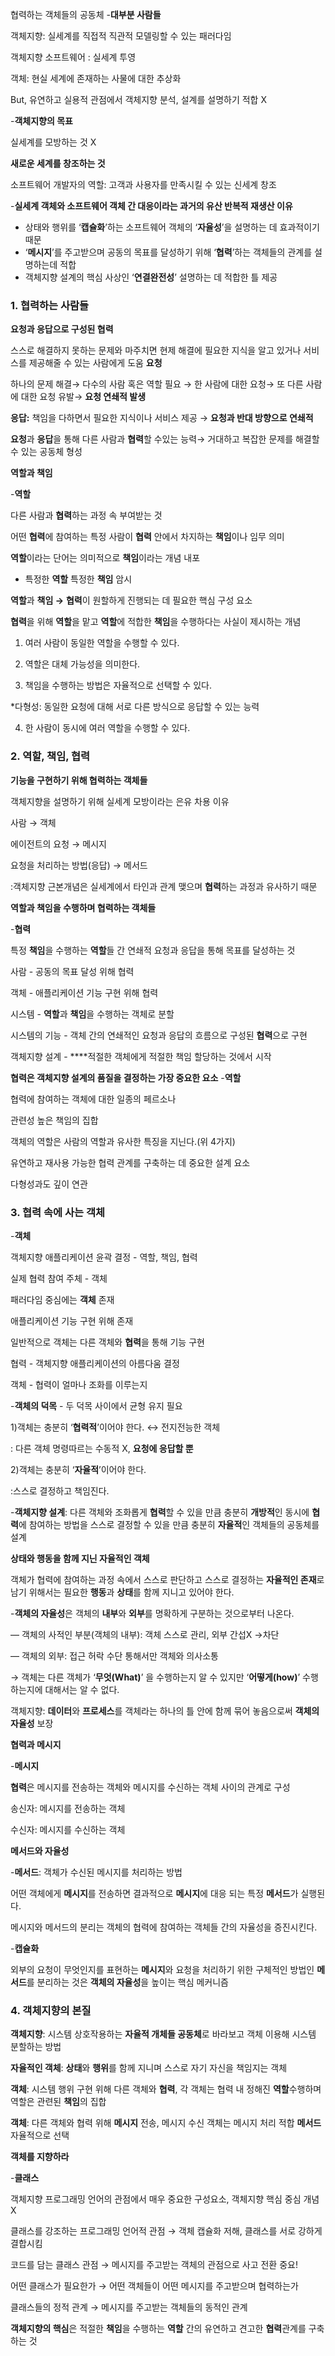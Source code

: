 협력하는 객체들의 공동체
-**대부분 사람들** 

객체지향: 실세계를 직접적 직관적 모델링할 수 있는 패러다임

객체지향 소프트웨어 : 실세계 투영

객체: 현실 세계에 존재하는 사물에 대한 추상화

But, 유연하고 실용적 관점에서 객체지향 분석, 설계를 설명하기 적합 X



-**객체지향의 목표**

실세계를 모방하는 것 X

**새로운 세계를 창조하는 것**

소프트웨어 개발자의 역할: 고객과 사용자를 만족시킬 수 있는 신세계 창조

-**실세계 객체와 소프트웨어 객체 간 대응이라는 과거의 유산 반복적 재생산 이유**

- 상태와 행위를 ‘**캡슐화**’하는 소프트웨어 객체의 ‘**자율성**’을 설명하는 데 효과적이기 때문
- ‘**메시지**’를 주고받으며 공동의 목표를 달성하기 위해 ‘**협력**’하는 객체들의 관계를 설명하는데 적합
- 객체지향 설계의 핵심 사상인 ‘**연결완전성**’ 설명하는 데 적합한 틀 제공


### 1. **협력하는 사람들**

**요청과 응답으로 구성된 협력**

스스로 해결하지 못하는 문제와 마주치면 현제 해결에 필요한 지식을 알고 있거나 서비스를 제공해줄 수 있는 사람에게 도움 **요청**

하나의 문제 해결→ 다수의 사람 혹은 역할 필요 → 한 사람에 대한 요청→ 또 다른 사람에 대한 요청 유발→ **요청 연쇄적 발생**

**응답:** 책임을 다하면서 필요한 지식이나 서비스 제공 → **요청과 반대 방향으로 연쇄적**

**요청**과 **응답**을 통해 다른 사람과 **협력**할 수있는 능력→ 거대하고 복잡한 문제를 해결할 수 있는 공동체 형성



**역할과 책임**

-**역할** 

다른 사람과 **협력**하는 과정 속 부여받는 것

어떤 **협력**에 참여하는 특정 사람이 **협력** 안에서 차지하는 **책임**이나 임무 의미

**역할**이라는 단어는 의미적으로 **책임**이라는 개념 내포

- 특정한 **역할** 특정한 **책임** 암시

**역할**과 **책임 →** **협력**이 원할하게 진행되는 데 필요한 핵심 구성 요소 

**협력**을 위해 **역할**을 맡고 **역할**에 적합한 **책임**을 수행하다는 사실이 제시하는 개념

1) 여러 사람이 동일한 역할을 수행할 수 있다. 

2) 역할은 대체 가능성을 의미한다.

3) 책임을 수행하는 방법은 자율적으로 선택할 수 있다.

 *다형성: 동일한 요청에 대해 서로 다른 방식으로 응답할 수 있는 능력

4) 한 사람이 동시에 여러 역할을 수행할 수 있다.




### 2. **역할, 책임, 협력**

**기능을 구현하기 위해 협력하는 객체들**

객체지향을 설명하기 위해 실세계 모방이라는 은유 차용 이유

사람 → 객체

에이전트의 요청 → 메시지

요청을 처리하는 방법(응답) → 메서드

:객체지향 근본개념은 실세계에서 타인과 관계 맺으며 **협력**하는 과정과 유사하기 때문



**역할과 책임을 수행하며 협력하는 객체들**

-**협력**

특정 **책임**을 수행하는 **역할**들 간 연쇄적 요청과 응답을 통해 목표를 달성하는 것

사람 - 공동의 목표 달성 위해 협력

객체 - 애플리케이션 기능 구현 위해 협력

시스템 - **역할**과 **책임**을 수행하는 객체로 분할

 시스템의 기능 - 객체 간의 연쇄적인 요청과 응답의 흐름으로 구성된 **협력**으로 구현

객체지향 설계 - ****적절한 객체에게 적절한 책임 할당하는 것에서 시작

**협력은 객체지향 설계의 품질을 결정하는 가장 중요한 요소**
-**역할** 

협력에 참여하는 객체에 대한 일종의 페르소나

 관련성 높은 책임의 집합

객체의 역할은 사람의 역할과 유사한 특징을 지닌다.(위 4가지)

유연하고 재사용 가능한 협력 관계를 구축하는 데 중요한 설계 요소

다형성과도 깊이 연관

### 3. **협력 속에 사는 객체**

-**객체**

객체지향 애플리케이션 윤곽 결정 - 역할, 책임, 협력

실제 협력 참여 주체 - 객체

패러다임 중심에는 **객체** 존재

애플리케이션 기능 구현 위해 존재

일반적으로 객체는 다른 객체와 **협력**을 통해 기능 구현

협력 - 객체지향 애플리케이션의 아름다움 결정

객체 - 협력이 얼마나 조화를 이루는지

-**객체의 덕목** - 두 덕목 사이에서 균형 유지 필요

1)객체는 충분히 ‘**협력적**’이어야 한다. ↔ 전지전능한 객체

: 다른 객체 명령따르는 수동적 X, **요청에 응답할 뿐**

2)객체는 충분히 ‘**자율적**’이어야 한다.

:스스로 결정하고 책임진다.

-**객체지향 설계**: 다른 객체와 조화롭게 **협력**할 수 있을 만큼 충분히 **개방적**인 동시에 **협력**에 참여하는 방법을 스스로 결정할 수 있을 만큼 충분히 **자율적**인 객체들의 공동체를 설계

**상태와 행동을 함께 지닌 자율적인 객체**

객체가 협력에 참여하는 과정 속에서 스스로 판단하고 스스로 결정하는 **자율적인 존재**로 남기 위해서는 필요한 **행동**과 **상태**를 함께 지니고 있어야 한다.

-**객체의 자율성**은 객체의 **내부**와 **외부**를 명확하게 구분하는 것으로부터 나온다.

— 객체의 사적인 부분(객체의 내부): 객체 스스로 관리, 외부 간섭X →차단

— 객체의 외부: 접근 허락 수단 통해서만 객체와 의사소통

→ 객체는 다른 객체가 ‘**무엇(What)**’ 을 수행하는지 알 수 있지만 ‘**어떻게(how)**’ 수행하는지에 대해서는 알 수 없다. 

객체지향: **데이터**와 **프로세스**를 객체라는 하나의 틀 안에 함께 묶어 놓음으로써 **객체의 자율성** 보장

**협력과 메시지**

-**메시지**

**협력**은 메시지를 전송하는 객체와 메시지를 수신하는 객체 사이의 관계로 구성

송신자: 메시지를 전송하는 객체

수신자: 메시지를 수신하는 객체

**메서드와 자율성**

-**메서드**: 객체가 수신된 메시지를 처리하는 방법

어떤 객체에게 **메시지**를 전송하면 결과적으로 **메시지**에 대응 되는 특정 **메서드**가 실행된다.

메시지와 메서드의 분리는 객체의 협력에 참여하는 객체들 간의 자율성을 증진시킨다. 

-**캡슐화**

외부의 요청이 무엇인지를 표현하는 **메시지**와 요청을 처리하기 위한 구체적인 방법인 **메서드**를 분리하는 것은 **객체의 자율성**을 높이는 핵심 메커니즘

### 4. 객체지향의 본질

**객체지향**: 시스템 상호작용하는 **자율적 개체들 공동체**로 바라보고 객체 이용해 시스템 분할하는 방법

**자율적인 객체**: **상태**와 **행위**를 함께 지니며 스스로 자기 자신을 책임지는 객체

**객체**: 시스템 행위 구현 위해 다른 객체와 **협력**, 각 객체는 협력 내 정해진 **역할**수행하며 역할은 관련된 **책임**의 집합

**객체**: 다른 객체와 협력 위해 **메시지** 전송, 메시지 수신 객체는 메시지 처리 적합 **메서드** 자율적으로 선택

**객체를 지향하라**

-**클래스** 

객체지향 프로그래밍 언어의 관점에서 매우 중요한 구성요소, 객체지향 핵심 중심 개념 X

클래스를 강조하는 프로그래밍 언어적 관점 → 객체 캡슐화 저해, 클래스를 서로 강하게 결합시킴

코드를 담는 클래스 관점 → 메시지를 주고받는 객체의 관점으로 사고 전환 중요!

어떤 클래스가 필요한가 → 어떤 객체들이 어떤 메시지를 주고받으며 협력하는가

클래스들의 정적 관계 → 메시지를 주고받는 객체들의 동적인 관계

**객체지향의 핵심**은 적절한 **책임**을 수행하는 **역할** 간의 유연하고 견고한 **협력**관계를 구축하는 것
